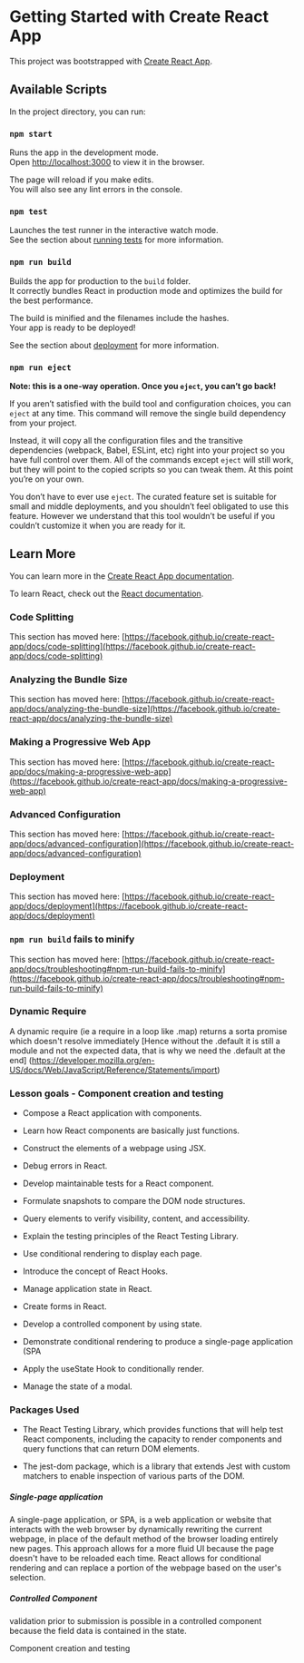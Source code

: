 # Getting Started with Create React App

This project was bootstrapped with [Create React App](https://github.com/facebook/create-react-app).

## Available Scripts

In the project directory, you can run:

### `npm start`

Runs the app in the development mode.\
Open [http://localhost:3000](http://localhost:3000) to view it in the browser.

The page will reload if you make edits.\
You will also see any lint errors in the console.

### `npm test`

Launches the test runner in the interactive watch mode.\
See the section about [running tests](https://facebook.github.io/create-react-app/docs/running-tests) for more information.

### `npm run build`

Builds the app for production to the `build` folder.\
It correctly bundles React in production mode and optimizes the build for the best performance.

The build is minified and the filenames include the hashes.\
Your app is ready to be deployed!

See the section about [deployment](https://facebook.github.io/create-react-app/docs/deployment) for more information.

### `npm run eject`

**Note: this is a one-way operation. Once you `eject`, you can’t go back!**

If you aren’t satisfied with the build tool and configuration choices, you can `eject` at any time. This command will remove the single build dependency from your project.

Instead, it will copy all the configuration files and the transitive dependencies (webpack, Babel, ESLint, etc) right into your project so you have full control over them. All of the commands except `eject` will still work, but they will point to the copied scripts so you can tweak them. At this point you’re on your own.

You don’t have to ever use `eject`. The curated feature set is suitable for small and middle deployments, and you shouldn’t feel obligated to use this feature. However we understand that this tool wouldn’t be useful if you couldn’t customize it when you are ready for it.

## Learn More

You can learn more in the [Create React App documentation](https://facebook.github.io/create-react-app/docs/getting-started).

To learn React, check out the [React documentation](https://reactjs.org/).

### Code Splitting

This section has moved here: [https://facebook.github.io/create-react-app/docs/code-splitting](https://facebook.github.io/create-react-app/docs/code-splitting)

### Analyzing the Bundle Size

This section has moved here: [https://facebook.github.io/create-react-app/docs/analyzing-the-bundle-size](https://facebook.github.io/create-react-app/docs/analyzing-the-bundle-size)

### Making a Progressive Web App

This section has moved here: [https://facebook.github.io/create-react-app/docs/making-a-progressive-web-app](https://facebook.github.io/create-react-app/docs/making-a-progressive-web-app)

### Advanced Configuration

This section has moved here: [https://facebook.github.io/create-react-app/docs/advanced-configuration](https://facebook.github.io/create-react-app/docs/advanced-configuration)

### Deployment

This section has moved here: [https://facebook.github.io/create-react-app/docs/deployment](https://facebook.github.io/create-react-app/docs/deployment)

### `npm run build` fails to minify

This section has moved here: [https://facebook.github.io/create-react-app/docs/troubleshooting#npm-run-build-fails-to-minify](https://facebook.github.io/create-react-app/docs/troubleshooting#npm-run-build-fails-to-minify)


### Dynamic Require
A dynamic require (ie a require in a loop like .map) returns a sorta promise which doesn't resolve immediately
[Hence without the .default it is still a module and not the expected data, that is why we need the .default at the end]
(https://developer.mozilla.org/en-US/docs/Web/JavaScript/Reference/Statements/import)


### Lesson goals - Component creation and testing

- Compose a React application with components.
- Learn how React components are basically just functions.
- Construct the elements of a webpage using JSX.
- Debug errors in React.

- Develop maintainable tests for a React component.
- Formulate snapshots to compare the DOM node structures.
- Query elements to verify visibility, content, and accessibility.
- Explain the testing principles of the React Testing Library.

- Use conditional rendering to display each page.
- Introduce the concept of React Hooks.
- Manage application state in React.

- Create forms in React.
- Develop a controlled component by using state.
- Demonstrate conditional rendering to produce a single-page application (SPA

- Apply the useState Hook to conditionally render.
- Manage the state of a modal.




### Packages Used 

- The React Testing Library, which provides functions that will help test React components, including the capacity to render components and query functions that can return DOM elements.

- The jest-dom package, which is a library that extends Jest with custom matchers to enable inspection of various parts of the DOM.

##### Single-page application
A single-page application, or SPA, is a web application or website that interacts with the web browser by dynamically rewriting the current webpage, in place of the default method of the browser loading entirely new pages. This approach allows for a more fluid UI because the page doesn't have to be reloaded each time. React allows for conditional rendering and can replace a portion of the webpage based on the user's selection.

##### Controlled Component
validation prior to submission is possible in a controlled component because the field data is contained in the state.

Component creation and testing